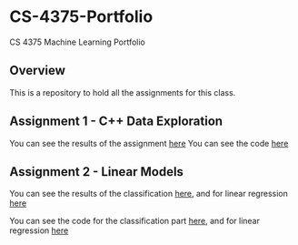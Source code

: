 # CS-4375-Portfolio
CS 4375 Machine Learning Portfolio

## Overview

This is a repository to hold all the assignments for this class.

## Assignment 1 - C++ Data Exploration

You can see the results of the assignment [here](Assignment%201%20-%20Data%20Exploration/Write%20Up.pdf)
You can see the code [here](Assignment%201%20-%20Data%20Exploration/main.cpp)

## Assignment 2 - Linear Models

You can see the results of the classification [here](Assignment%202%20-%20Linear%20Models/CS4375_LinearModels/Classification.pdf), and for linear regression [here](Assignment%202%20-%20Linear%20Models/CS4375_LinearModels/Regression.pdf)

You can see the code for the classification part [here](Assignment%202%20-%20Linear%20Models/CS4375_LinearModels/Classification.rmd), and for linear regression [here](Assignment%202%20-%20Linear%20Models/CS4375_LinearModels/Regression.rmd)
